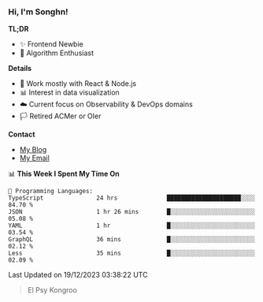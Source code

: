 ### Hi, I'm Songhn!

**TL;DR**

- ✨ Frontend Newbie
- 🎈 Algorithm Enthusiast

**Details**

- 🎯 Work mostly with React & Node.js
- 📊 Interest in data visualization
- ☁️ Current focus on Observability & DevOps domains
- 🏳️ Retired ACMer or OIer

**Contact**
- [My Blog](https://blog.songhn.com)
- [My Email](mailto:songhn233@gmail.com)

<!--START_SECTION:waka-->
📊 **This Week I Spent My Time On** 

```text
💬 Programming Languages: 
TypeScript               24 hrs              █████████████████████░░░░   84.70 % 
JSON                     1 hr 26 mins        █░░░░░░░░░░░░░░░░░░░░░░░░   05.08 % 
YAML                     1 hr                █░░░░░░░░░░░░░░░░░░░░░░░░   03.54 % 
GraphQL                  36 mins             █░░░░░░░░░░░░░░░░░░░░░░░░   02.12 % 
Less                     35 mins             █░░░░░░░░░░░░░░░░░░░░░░░░   02.09 % 
```


 Last Updated on 19/12/2023 03:38:22 UTC
<!--END_SECTION:waka-->

> El Psy Kongroo
